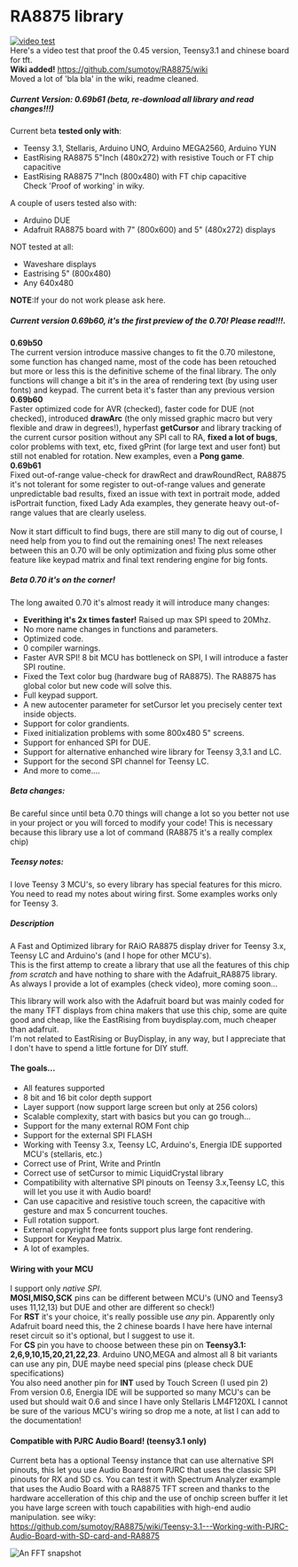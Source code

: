 RA8875 library
==============

[![video test](http://i.ytimg.com/vi/WbFOsxjFCL8/mqdefault.jpg)](http://www.youtube.com/embed/WbFOsxjFCL8)
<br>Here's a video test that proof the 0.45 version, Teensy3.1 and chinese board for tft.<br>
**Wiki added!** https://github.com/sumotoy/RA8875/wiki<br>
Moved a lot of 'bla bla' in the wiki, readme cleaned.

##### Current Version: 0.69b61 (beta, re-download all library and read changes!!!)<br>

Current beta **tested only with**:
* Teensy 3.1, Stellaris, Arduino UNO, Arduino MEGA2560, Arduino YUN
* EastRising RA8875 5"Inch (480x272) with resistive Touch or FT chip capacitive<br>
* EastRising RA8875 7"Inch (800x480) with FT chip capacitive<br>
Check 'Proof of working' in wiky.<br>

A couple of users tested also with:
* Arduino DUE
* Adafruit RA8875 board with 7" (800x600) and 5" (480x272) displays

NOT tested at all:
* Waveshare displays
* Eastrising 5" (800x480)
* Any 640x480

<b>NOTE</b>:If your do not work please ask here.<br>

##### Current version 0.69b60, it's the first preview of the 0.70! Please read!!!.<br>
**0.69b50**<br>
The current version introduce massive changes to fit the 0.70 milestone, some function has changed name,
most of the code has been retouched but more or less this is the definitive scheme of the final library. The only
functions will change a bit it's in the area of rendering text (by using user fonts) and keypad. The current beta it's faster than any previous version<br>
**0.69b60**<br>
Faster optimized code for AVR (checked), faster code for DUE (not checked), introduced **drawArc** (the only missed graphic macro but very flexible and draw in degrees!), hyperfast **getCursor** and library tracking of the current cursor position without any SPI call to RA, **fixed a lot of bugs**, color problems with text, etc, fixed gPrint (for large text and user font) but still not enabled for rotation. New examples, even a **Pong game**.<br>
**0.69b61**<br>
Fixed out-of-range value-check for drawRect and drawRoundRect, RA8875 it's not tolerant for some register to out-of-range values and generate unpredictable bad results, fixed an issue with text in portrait mode, added isPortrait function, fixed Lady Ada examples, they generate heavy  out-of-range values that are clearly useless.<br><br>
Now it start difficult to find bugs, there are still many to dig out of course, I need help from you to find out the remaining ones! The next releases between this an 0.70 will be only optimization and fixing plus some other feature like keypad matrix and final text rendering engine for big fonts.


##### Beta 0.70 it's on the corner!
The long awaited 0.70 it's almost ready it will introduce many changes:
- **Everithing it's 2x times faster!** Raised up max SPI speed to 20Mhz.
- No more name changes in functions and parameters.
- Optimized code.
- 0 compiler warnings.
- Faster AVR SPI! 8 bit MCU has bottleneck on SPI, I will introduce a faster SPI routine.
- Fixed the Text color bug (hardware bug of RA8875). The RA8875 has global color but new code will solve this.
- Full keypad support.
- A new autocenter parameter for setCursor let you precisely center text inside objects.
- Support for color grandients.
- Fixed initialization problems with some 800x480 5" screens.
- Support for enhanced SPI for DUE.
- Support for alternative enhanched wire library for Teensy 3,3.1 and LC.
- Support for the second SPI channel for Teensy LC.
- And more to come....

##### Beta changes:
Be careful since until beta 0.70 things will change a lot so you better not use in your project or you will forced to modify your code! This is necessary because this library use a lot of command (RA8875 it's a really complex chip)<br>

##### Teensy notes:
I love Teensy 3 MCU's, so every library has special features for this micro. You need to read my notes about wiring first. Some examples works only for Teensy 3.<br>

##### Description
A Fast and Optimized library for RAiO RA8875 display driver for Teensy 3.x, Teensy LC and Arduino's (and I hope for other MCU's).<br>
This is the first attemp to create a library that use all the features of this chip _from scratch_ and have nothing to share with the Adafruit_RA8875 library.<br>
As always I provide a lot of examples (check video), more coming soon...<br>

This library will work also with the Adafruit board but was mainly coded for the many TFT displays from china makers that use this chip, some are quite good and cheap, like the EastRising from buydisplay.com, much cheaper than adafruit.<br>I'm not related to EastRising or BuyDisplay, in any way, but I appreciate that I don't have to spend a little fortune for DIY stuff.<br>


####  The goals...
  - All features supported
  - 8 bit and 16 bit color depth support
  - Layer support (now support large screen but only at 256 colors)
  - Scalable complexity, start with basics but you can go trough...
  - Support for the many external ROM Font chip
  - Support for the external SPI FLASH
  - Working with Teensy 3.x, Teensy LC, Arduino's, Energia IDE supported MCU's (stellaris, etc.)
  - Correct use of Print, Write and Println
  - Correct use of setCursor to mimic LiquidCrystal library
  - Compatibility with alternative SPI pinouts on Teensy 3.x,Teensy LC, this will let you use it with Audio board!
  - Can use capacitive and resistive touch screen, the capacitive with gesture and max 5 concurrent touches.
  - Full rotation support.
  - External copyright free fonts support plus large font rendering.
  - Support for Keypad Matrix.
  - A lot of examples.


#### Wiring with your MCU
I support only _native SPI_.<br>
**MOSI,MISO,SCK** pins can be different between MCU's (UNO and Teensy3 uses 11,12,13) but DUE and other are different so check!)<br>
For **RST** it's your choice, it's really possible use _any_ pin. Apparently only Adafruit board need this, the 2 chinese boards I have here have internal reset circuit so it's optional, but I suggest to use it.<br>
For **CS** pin you have to choose between these pin on **Teensy3.1: 2,6,9,10,15,20,21,22,23**. Arduino UNO,MEGA and almost all 8 bit variants can use any pin, DUE maybe need special pins (please check DUE specifications)<br>
You also need another pin for **INT** used by Touch Screen (I used pin 2)<br>
From version 0.6, Energia IDE will be supported so many MCU's can be used but should wait 0.6 and since I have only Stellaris LM4F120XL I cannot be sure of the various MCU's wiring so drop me a note, at list I can add to the documentation!

#### Compatible with PJRC Audio Board! (teensy3.1 only)
Current beta has a optional Teensy instance that can use alternative SPI pinouts, this let you use Audio Board from PJRC that uses the classic SPI pinouts for RX and SD cs. You can test it with Spectrum Analyzer example that uses the Audio Board with a RA8875 TFT screen and thanks to the hardware accelleration of this chip and the use of onchip screen buffer it let you have large screen with touch capabilities with high-end audio manipulation.
see wiky:<br>
https://github.com/sumotoy/RA8875/wiki/Teensy-3.1---Working-with-PJRC-Audio-Board-with-SD-card-and-RA8875



![An FFT snapshot](https://github.com/sumotoy/RA8875/blob/master/documentation/CIMG1886.JPG)
